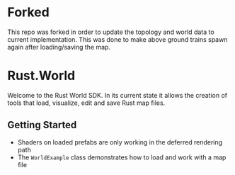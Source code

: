 # Forked

This repo was forked in order to update the topology and world data to current implementation.
This was done to make above ground trains spawn again after loading/saving the map.

# Rust.World

Welcome to the Rust World SDK. In its current state it allows the creation of tools that load, visualize, edit and save Rust map files.

## Getting Started

* Shaders on loaded prefabs are only working in the deferred rendering path
* The `WorldExample` class demonstrates how to load and work with a map file
